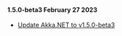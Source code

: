 #### 1.5.0-beta3 February 27 2023 ####

* [Update Akka.NET to v1.5.0-beta3](https://github.com/akkadotnet/akka.net/releases/tag/1.5.0-beta3)
